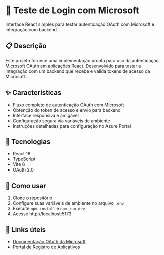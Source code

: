 # 🔐 Teste de Login com Microsoft

Interface React simples para testar autenticação OAuth com Microsoft e integração com backend.

## 📋 Descrição

Este projeto fornece uma implementação pronta para uso da autenticação Microsoft OAuth em aplicações React. Desenvolvido para testar a integração com um backend que recebe e valida tokens de acesso da Microsoft.

## ✨ Características

- Fluxo completo de autenticação OAuth com Microsoft
- Obtenção do token de acesso e envio para backend
- Interface responsiva e amigável
- Configuração segura via variáveis de ambiente
- Instruções detalhadas para configuração no Azure Portal

## 🚀 Tecnologias

- React 18
- TypeScript
- Vite 6
- OAuth 2.0

## 🔧 Como usar

1. Clone o repositório
2. Configure suas variáveis de ambiente no arquivo `.env`
3. Execute `npm install` e `npm run dev`
4. Acesse http://localhost:5173

## 🔗 Links úteis

- [Documentação OAuth da Microsoft](https://docs.microsoft.com/pt-br/azure/active-directory/develop/v2-oauth2-auth-code-flow)
- [Portal de Registro de Aplicativos](https://portal.azure.com/#blade/Microsoft_AAD_RegisteredApps/ApplicationsListBlade) 